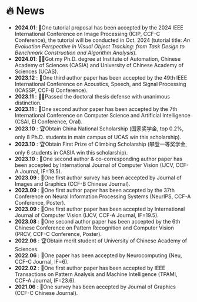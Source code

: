 # 🔥 News

* **2024.01**: 📣One tutorial proposal has been accepted by the 2024 IEEE International Conference on Image Processing (ICIP, CCF-C Conference), the tutorial will be conducted in Oct. 2024 (tutorial title: *An Evaluation Perspective in Visual Object Tracking: from Task Design to Benchmark Construction and Algorithm Analysis*).
* **2024.01**: 👩‍🎓Got my Ph.D. degree at Institute of Automation, Chinese Academy of Sciences (CASIA) and University of Chinese Academy of Sciences (UCAS).
* **2023.12** : 📝One third author paper has been accepted by the 49th IEEE International Conference on Acoustics, Speech, and Signal Processing (ICASSP, CCF-B Conference).
* **2023.11** : 👩‍🎓Passed the doctoral thesis defense with unanimous distinction.
* **2023.11** : 📝One second author paper has been accepted by the 7th International Conference on Computer Science and Artificial Intelligence (CSAI, EI Conference, Oral).
* **2023.10** : 🏆Obtain China National Scholarship (国家奖学金, top 0.2%, only 8 Ph.D. students in main campus of UCAS win this scholarship).
* **2023.10** : 🏆Obtain First Prize of Climbing Scholarship (攀登一等奖学金, only 6 students in CASIA win this scholarship).
* **2023.10** : 📝One second author & co-corresponding author paper has been accepted by International Journal of Computer Vision (IJCV, CCF-A Journal, IF=19.5).
* **2023.09** : 📝One first author survey has been accepted by Journal of Images and Graphics (CCF-B Chinese Journal). 
* **2023.09** : 📝One first author paper has been accepted by the 37th Conference on Neural Information Processing Systems (NeurIPS, CCF-A Conference, Poster).
* **2023.09** : 📝One first author paper has been accepted by International Journal of Computer Vision (IJCV, CCF-A Journal, IF=19.5). 
* **2023.08** : 📝One second author paper has been accepted by the 6th Chinese Conference on Pattern Recognition and Computer Vision (PRCV, CCF-C Conference, Poster). 
* **2022.06** : 🏆Obtain merit student of University of Chinese Academy of Sciences.
* **2022.06** : 📝One paper has been accepted by Neurocomputing (Neu, CCF-C Journal, IF=6). 
* **2022.02** : 📝One first author paper has been accepted by IEEE Transactions on Pattern Analysis and Machine Intelligence (TPAMI, CCF-A Journal, IF=23.6). 
* **2021.06** : 📝One survey has been accepted by Journal of Graphics (CCF-C Chinese Journal). 